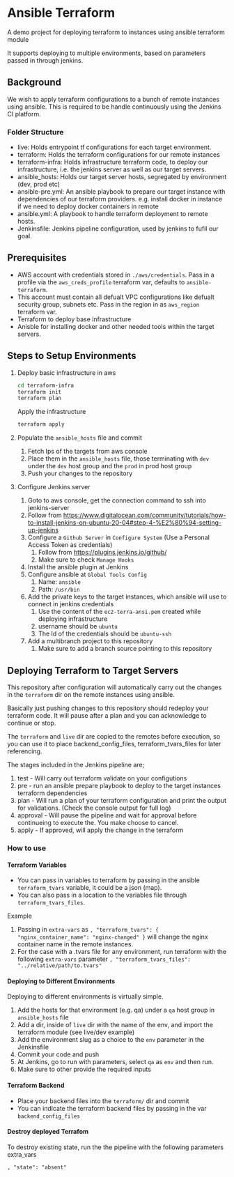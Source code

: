 # Ansible Terraform

A demo project for deploying terraform to instances using ansible terraform module

It supports deploying to multiple environments, based on parameters passed in through jenkins.

## Background
We wish to apply terraform configurations to a bunch of remote instances using ansible. This is required to be handle continuously using the Jenkins CI platform. 

### Folder Structure
- live: Holds entrypoint tf configurations for each target environment.
- terraform: Holds the terraform configurations for our remote instances
- terraform-infra: Holds infrastructure terraform code, to deploy our infrastructure, i.e. the jenkins server as well as our target servers.
- ansible_hosts: Holds our target server hosts, segregated by environment (dev, prod etc)
- ansible-pre.yml: An ansible playbook to prepare our target instance with dependencies of our terraform providers. e.g. install docker in instance if we need to deploy docker containers in remote
- ansible.yml: A playbook to handle terraform deployment to remote hosts.
- Jenkinsfile: Jenkins pipeline configuration, used by jenkins to fufil our goal.

## Prerequisites

- AWS account with credentials stored in `./aws/credentials`. Pass in a profile via the `aws_creds_profile` terraform var, defaults to `ansible-terraform`.
- This account must contain all defualt VPC configurations like defualt security group, subnets etc. Pass in the region in as `aws_region` terraform var.
- Terraform to deploy base infrastructure
- Anisble for installing docker and other needed tools within the target servers.


## Steps to Setup Environments

1. Deploy basic infrastructure in aws

   ```bash
   cd terraform-infra
   terraform init
   terraform plan
   ```

   Apply the infrastructure

   ```bash
   terraform apply
   ```

1. Populate the `ansible_hosts` file and commit

   1. Fetch Ips of the targets from aws console
   1. Place them in the `ansible_hosts` file, those terminating with `dev` under the `dev` host group and the `prod` in prod host group
   1. Push your changes to the repository

1. Configure Jenkins server

   1. Goto to aws console, get the connection command to ssh into jenkins-server
   1. Follow from https://www.digitalocean.com/community/tutorials/how-to-install-jenkins-on-ubuntu-20-04#step-4-%E2%80%94-setting-up-jenkins
   1. Configure a `Github Server` in `Configure System` (Use a Personal Access Token as credentials)
      1. Follow from https://plugins.jenkins.io/github/
      1. Make sure to check `Manage Hooks`
   1. Install the ansible plugin at Jenkins
   1. Configure ansible at `Global Tools Config`
      1. Name: `ansible`
      1. Path: `/usr/bin`
   1. Add the private keys to the target instances, which ansible will use to connect in jenkins credentials
      1. Use the content of the `ec2-terra-ansi.pem` created while deploying infrastructure
      1. username should be `ubuntu`
      1. The Id of the credentials should be `ubuntu-ssh`
   1. Add a multibranch project to this repository
      1. Make sure to add a branch source pointing to this repository

## Deploying Terraform to Target Servers

This repository after configuration will automatically carry out the changes in the `terraform` dir on the remote instances using ansible.

Basically just pushing changes to this repository should redeploy your terraform code. It will pause after a plan and you can acknowledge to continue or stop.

The `terraform` and `live` dir are copied to the remotes before execution, so you can use it to place backend_config_files, terraform_tvars_files for later referencing.

The stages included in the Jenkins pipeline are;

1. test - Will carry out terraform validate on your configutions
1. pre - run an ansible prepare playbook to deploy to the target instances terraform dependencies
1. plan - Will run a plan of your terraform configuration and print the output for validations. (Check the console output for full log)
1. approval - Will pause the pipeline and wait for approval before continueing to execute the. You make choose to cancel.
1. apply - If approved, will apply the change in the terraform

### How to use

#### Terraform Variables

- You can pass in variables to terraform by passing in the ansible `terraform_tvars` variable, it could be a json (map).
- You can also pass in a location to the variables file through `terraform_tvars_files`.

Example
1. Passing in `extra-vars` as `, "terraform_tvars": { "nginx_container_name": "nginx-changed" }` will change the nginx container name in the remote instances.
1. For the case with a .tvars file for any environment, run terraform with the following `extra-vars` parameter `, "terraform_tvars_files": "../relative/path/to.tvars" `

#### Deploying to Different Environments

Deploying to different environments is virtually simple.

1. Add the hosts for that environment (e.g. qa) under a `qa` host group in `ansible_hosts` file
1. Add a dir, inside of `live` dir with the name of the env, and import the terraform module (see live/dev example)
1. Add the environment slug as a choice to the `env` parameter in the Jenkinsfile
1. Commit your code and push
1. At Jenkins, go to run with parameters, select `qa` as `env` and then run.
1. Make sure to other provide the required inputs

#### Terraform Backend

- Place your backend files into the `terraform/` dir and commit
- You can indicate the terraform backend files by passing in the var `backend_config_files`

#### Destroy deployed Terrafom

To destroy existing state, run the the pipeline with the following parameters extra_vars

```
, "state": "absent"
```
